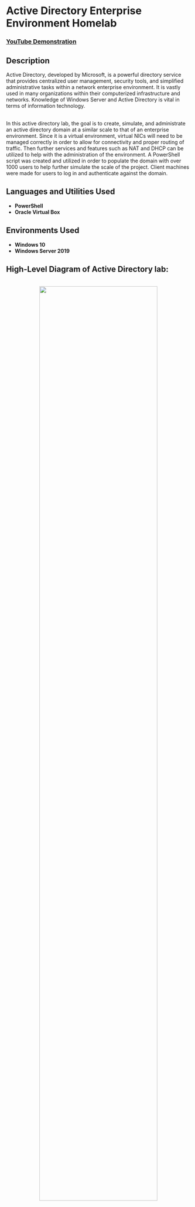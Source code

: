 <h1>Active Directory Enterprise Environment Homelab</h1>

 ### [YouTube Demonstration](https://youtu.be/7eJexJVCqJo)

<h2>Description</h2>
Active Directory, developed by Microsoft, is a powerful directory service that provides centralized user management, security tools, and simplified administrative tasks within a network enterprise environment. It is vastly used in many organizations within their computerized infrastructure and networks. Knowledge of Windows Server and Active Directory is vital in terms of information technology.  
<br />
<br />

In this active directory lab, the goal is to create, simulate, and administrate an active directory domain at a similar scale to that of an enterprise environment. Since it is a virtual environment, virtual NICs will need to be managed correctly in order to allow for connectivity and proper routing of traffic. Then further services and features such as NAT and DHCP can be utilized to help with the administration of the environment. A PowerShell script was created and utilized in order to populate the domain with over 1000 users to help further simulate the scale of the project. Client machines were made for users to log in and authenticate against the domain.   

<h2>Languages and Utilities Used</h2>

- <b>PowerShell</b> 
- <b>Oracle Virtual Box</b>

<h2>Environments Used </h2>

- <b>Windows 10</b>
- <b>Windows Server 2019 </b>

<h2> High-Level Diagram of Active Directory lab:</h2>

<p align="center">
 <br/> 
<img src="https://i.imgur.com/PIgcSCz.png" height="80%" width="80%" />
<br />
<br />
 
The diagram above outlines the main components of the lab:  <br/>
- Oracle Virtual Box, with Windows Server and Windows 10 Virtual machines
- DC (Server 19) with two virtual NICs, one for the internal network, and one for the public internet
- IP addressing Scheme: 172.16.0.1/24
- Services and Features: Active Directory Domain Services, Remote Access Server (RAS), Network Address Translation (NAT), and Dynamic Host Configuration Protocol (DHCP)

<h2> Procedures:</h2>

<h3> Installation of Oracle Virtual Box</h3>

If Virtual Box is not already installed onto your home-lab equipment, installation of this software is key due to the nature of virtualizing the environment. 



1. navigate to the official website of Oracle Virtual Box and install Virtual Box and Virtual Box extension pack.

<p align="center">
 <br/> 
<img src="https://i.imgur.com/LhKecD8.png" height="80%" width="80%" alt="Disk Sanitization Steps"/>
<br />


<h3> Installation of Operating System iso Files</h3>

- Navigate to the official Microsoft page to retrieve the Windows 10 iso file. https://www.microsoft.com/en-us/software-download/windows10

<p align="center">
 <br/> 
<img src="https://i.imgur.com/PdVTqaB.png" height="80%" width="80%"/> 

- When prompted, select, "Create installation media for another PC."

<p align="center">
 <br/> 
<img src="https://i.imgur.com/LH5jQPJ.png" height="80%" width="80%"/> 


 <br/> 
 
- Navigate to the official Microsoft page to retrieve the Windows Server 2019 iso file and select the os and iso options just like with the previous steps. https://www.microsoft.com/en-us/evalcenter/download-windows-server-2019


<h3> Creating the Domain Controller Machine on Virtual Box</h3>
<br/>

- With all items installed, we can now create the environment.
- With Oracle Virtual Box opened, we can click the "New" button and start to create our virtual machines.
- Let's start with the creation of the Windows server 2019 VM.

<p align="center">
 <br/> 
<img src="https://i.imgur.com/T4QRuVn.png"/> 
<br/>The VM options should appear similar to this, given your home lab resources

- according to the diagram and goals of this lab, the Windows Server VM needs two virtual NICs to be configured to allow for proper internal traffic flow and internet connectivity.
- Two adapters (virtual NICs) need to be configured on this VM, within the adapter settings of the machine.

<p align="center">
 <br/> 
<img src="https://i.imgur.com/CeX0WJk.png"/> 
<br/>This screenshot shows the settings of adapter 1 and it being attacked to NAT, as it is the public-facing VNIC 

<p align="center">
 <br/> 
<img src="https://i.imgur.com/d2QLAxq.png"/> 
<br/>This screenshot shows the settings of adapter 2 and it being attacked to the internal network, as it is the internal-facing VNIC 

- Now the Windows Server 2019 VM can be powered on, and the OS can be installed with default settings.


<h3> Configuring the Domain Controller: Routing and hostname</h3>
<br/>


- Now with the domain controller being installed and being a fully operational virtual machine, we can now configure and add new roles and features to support the lab diagram and enterprise environment.
- the first step is to configure the internal network adapter, to provide interconnectivity in the network.
- within windows server, open change adapter options


<p align="center">
 <br/> 
<img src="https://i.imgur.com/gOLqVEg.png"/> 
<br/>This screenshot shows the the two adapters made during our VM creation, with them being distinctly named

- We now need to assign an IP addressing scheme onto the internal VNIC adapter. by right clicking and selecting properties on the internal VNIC, we can fill in the following information.

<p align="center">
 <br/> 
<img src="https://i.imgur.com/DOAUGkO.png"/> 
<br/>This screenshot shows the internal adapter properties and IP addressing scheme. 

- The default gateway will be left blank, as the DC itself will be the default gateway. And the DNS server will be pointing to the DC itself again, as for later in the lab, active directory will be installed along with DNS services.
- The next step is to rename the pc to help with future identification and troubleshooting.
- by right-clicking the Windows start menu, then clicking system, and selecting rename this PC, we can enter a new hostname. In our case, the hostname was changed to DC for simplicity, and for following the diagram naming conventions.

<p align="center">
 <br/> 
<img src="https://i.imgur.com/oe9b1Mk.png"/> 
<br/>This screenshot shows the renaming process of the machine

<h3> Configuring the Domain Controller: Adding Active Directory Domain Services</h3>
<br/>

 
<!--
 ```diff
- text in red
+ text in green
! text in orange
# text in gray
@@ text in purple (and bold)@@
```
--!>
